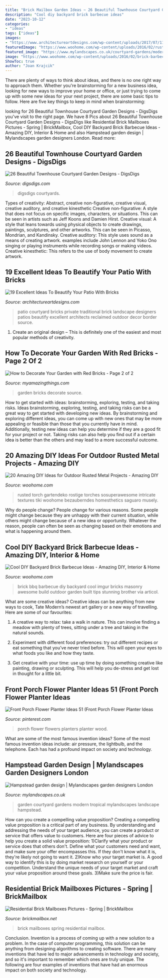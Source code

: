 ```yaml
---
title: "Brick Mailbox Garden Ideas ~ 26 Beautiful Townhouse Courtyard Garden Designs"
description: "Cool diy backyard brick barbecue ideas"
date: "2023-10-12"
categories:
- "ideas"
tags: ["ideas"]
images:
- "https://www.architectureartdesigns.com/wp-content/uploads/2017/07/11-5-630x473.jpg"
featuredImage: "https://www.woohome.com/wp-content/uploads/2016/02/rusted-metal-projects-woohome-10.jpg"
featured_image: "https://www.mylandscapes.co.uk/courtyard-gardens/modern-courtyard-garden/tropical-garden.jpg"
image: "https://www.woohome.com/wp-content/uploads/2016/02/brick-barbecue-tips-10-1.jpg"
ShowToc: true
author: "Joan Krajcik"
---
```



There are plenty of ways to think about ideas, and there is no one right way to approach them. Whether you're brainstorming for a new business idea, looking for new ways to improve your home or office, or just trying to come up with some new ideas for your next project, there are some basic tips to follow. Here are five key things to keep in mind when brainstorming: 

	

		
looking for 26 Beautiful Townhouse Courtyard Garden Designs - DigsDigs you've visit to the right page. We have 8 Pics about 26 Beautiful Townhouse Courtyard Garden Designs - DigsDigs like Residential Brick Mailboxes Pictures - Spring | BrickMailbox, Cool DIY Backyard Brick Barbecue Ideas - Amazing DIY, Interior &amp; Home and also Hampstead garden design | Mylandscapes garden designers London. Read more:
		
    
## 26 Beautiful Townhouse Courtyard Garden Designs - DigsDigs

<img loading=lazy src="https://www.digsdigs.com/photos/beautiful-townhouse-courtyard-garden-designs-25-554x738.jpg" onerror="this.onerror=null;this.src='https://tse4.mm.bing.net/th?id=OIP.z3yihwFFtHafwOamh2D12wHaJ3&amp;pid=15.1';" alt="26 Beautiful Townhouse Courtyard Garden Designs - DigsDigs">

_Source: digsdigs.com_

>digsdigs courtyards. 

	

Types of creativity: Abstract, creative non-figurative, creative visual, creative auditory, and creative kinesthetic
Creative non-figurative: A style that does not focus on specific images, characters, or situations. This can be seen in artists such as Jeff Koons and Damien Hirst. Creative visual: A style that leans towards using physical objects to create drawings, paintings, sculptures, and other artworks. This can be seen in Picasso, Mondrian, and Kandinsky. Creative auditory: This style uses sound as a means of creating artwork. examples include John Lennon and Yoko Ono singing or playing instruments while recording songs or making videos. Creative kinesthetic: This refers to the use of body movement to create artwork.

    
## 19 Excellent Ideas To Beautify Your Patio With Bricks

<img loading=lazy src="https://www.architectureartdesigns.com/wp-content/uploads/2017/07/11-5-630x473.jpg" onerror="this.onerror=null;this.src='https://tse4.mm.bing.net/th?id=OIP.JidMO0G8BZ-tmjNnTVagZAHaFj&amp;pid=15.1';" alt="19 Excellent Ideas To Beautify Your Patio With Bricks">

_Source: architectureartdesigns.com_

>patio courtyard bricks private traditional brick landscape designers patios beautify excellent architects reclaimed outdoor decor border source. 

	

1. Create an original design – This is definitely one of the easiest and most popular methods of creativity.

    
## How To Decorate Your Garden With Red Bricks - Page 2 Of 2

<img loading=lazy src="https://myamazingthings.com/wp-content/uploads/2017/02/brick6.jpg" onerror="this.onerror=null;this.src='https://tse4.mm.bing.net/th?id=OIP.KD-JWOdBA5hL6qoAyo2aEwHaJ4&amp;pid=15.1';" alt="How to Decorate Your Garden with Red Bricks - Page 2 of 2">

_Source: myamazingthings.com_

>garden bricks decorate source. 

	

How to get started with ideas: brainstorming, exploring, testing, and taking risks.
Ideas brainstorming, exploring, testing, and taking risks can be a great way to get started with developing new ideas. By brainstorming and exploring different ideas, you can come up with new ones that may be more appealing or feasible than those that you currently have in mind. Additionally, testing new ideas can help you determine if they are a good fit for your project or not. Taking risks can also help you find out if a certain idea is better than the others and may lead to a more successful outcome.

    
## 20 Amazing DIY Ideas For Outdoor Rusted Metal Projects - Amazing DIY

<img loading=lazy src="https://www.woohome.com/wp-content/uploads/2016/02/rusted-metal-projects-woohome-10.jpg" onerror="this.onerror=null;this.src='https://tse4.mm.bing.net/th?id=OIP.oZc8lPeRjxmEZT0LCejiuAHaLK&amp;pid=15.1';" alt="20 Amazing DIY Ideas for Outdoor Rusted Metal Projects - Amazing DIY">

_Source: woohome.com_

>rusted torch gartendeko rostige torches sosuperawesome intricate textures tiki woohome bezauberndes homesthetics saguaro musely. 

	

Why do people change?
People change for various reasons. Some people might change because they are unhappy with their current situation, while others might change because of a new idea or opportunity. Whatever the reason, people can often be seen as changing based on their emotions and what is happening around them.

    
## Cool DIY Backyard Brick Barbecue Ideas - Amazing DIY, Interior &amp; Home

<img loading=lazy src="https://www.woohome.com/wp-content/uploads/2016/02/brick-barbecue-tips-10-1.jpg" onerror="this.onerror=null;this.src='https://tse3.mm.bing.net/th?id=OIP.HKiAvF7dR7WWB2mcejf30AHaJ4&amp;pid=15.1';" alt="Cool DIY Backyard Brick Barbecue Ideas - Amazing DIY, Interior &amp; Home">

_Source: woohome.com_

>brick bbq barbecue diy backyard cool imgur bricks masonry awesome build outdoor garden built tips stunning brother via articol. 

	

What are some creative ideas?
Creative ideas can be anything from new ways to cook, Tate Modern’s newest art gallery or a new way of travelling. Here are some of our favourites:
1. A creative way to relax: take a walk in nature. This can involve finding a meadow with plenty of trees, sitting under a tree and taking in the natural sounds.

2. Experiment with different food preferences: try out different recipes or eat something that you’ve never tried before. This will open your eyes to what foods you like and how they taste.

3. Get creative with your time: use up time by doing something creative like painting, drawing or sculpting. This will help you de-stress and get lost in thought for a little bit.

    
## Front Porch Flower Planter Ideas 51 (Front Porch Flower Planter Ideas

<img loading=lazy src="https://i.pinimg.com/736x/56/60/2e/56602e6e8cca1f556b67ad151757b27b.jpg" onerror="this.onerror=null;this.src='https://tse1.mm.bing.net/th?id=OIP.4Mex-LYjx8YI7n1mwHEhTwHaLF&amp;pid=15.1';" alt="Front Porch Flower Planter Ideas 51 (Front Porch Flower Planter Ideas">

_Source: pinterest.com_

>porch flower flowers planters planter wood. 

	

What are some of the most famous invention ideas?
Some of the most famous invention ideas include: air pressure, the lightbulb, and the telephone. Each has had a profound impact on society and technology.

    
## Hampstead Garden Design | Mylandscapes Garden Designers London

<img loading=lazy src="https://www.mylandscapes.co.uk/courtyard-gardens/modern-courtyard-garden/tropical-garden.jpg" onerror="this.onerror=null;this.src='https://tse1.mm.bing.net/th?id=OIP.qunDIHdGbZLuJe0QXoh5FQHaEo&amp;pid=15.1';" alt="Hampstead garden design | Mylandscapes garden designers London">

_Source: mylandscapes.co.uk_

>garden courtyard gardens modern tropical mylandscapes landscape hampstead. 

	

How can you create a compelling value proposition?
Creating a compelling value proposition is a critical part of any business. By understanding and addressing the needs of your target audience, you can create a product or service that offers value to customers. Here are four pieces of advice to help you create a solid value proposition:
1)Clarify what your product or service does that others don't. Define what your customers need and want, and make sure your offer encompasses this. If they don't know what it is, they're likely not going to want it.
2)Know who your target market is. A good way to identify this is by doing market research on yourself or your competition. Understand the unique needs of your target market and craft your value proposition around these goals.
3)Make sure the price is fair.

    
## Residential Brick Mailboxes Pictures - Spring | BrickMailbox

<img loading=lazy src="https://brickmailbox.net/images/brick_mailbox_pictures-spring_2015/BrickMailboxPictures-19.jpg" onerror="this.onerror=null;this.src='https://tse1.mm.bing.net/th?id=OIP.USpOIAo51wVRJbhIHCYYdAHaLH&amp;pid=15.1';" alt="Residential Brick Mailboxes Pictures - Spring | BrickMailbox">

_Source: brickmailbox.net_

>brick mailboxes spring residential mailbox. 

	

Conclusion.
Invention is a process of coming up with a new solution to a problem. In the case of computer programming, this solution can be anything from designing algorithms to creating software. There are many inventions that have led to major advancements in technology and society, and so it's important to remember which ones are truly unique. The following are four examples of inventions that have had an enormous impact on both society and technology.

